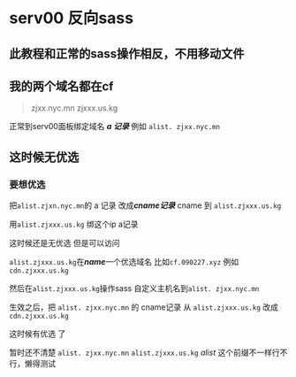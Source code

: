 # serv00 反向sass   

## 此教程和正常的sass操作相反，不用移动文件

## 我的两个域名都在cf

> zjxx.nyc.mn  zjxxx.us.kg

正常到serv00面板绑定域名  ***a 记录***    例如 `alist. zjxx.nyc.mn`

## 这时候无优选

### 要想优选

把`alist.zjxn.nyc.mn`的 a 记录 改成***cname记录***     cname 到  `alist.zjxxx.us.kg`

用`alist.zjxxx.us.kg` 绑这个ip a记录   

这时候还是无优选   但是可以访问

`alist.zjxxx.us.kg`在***name***一个优选域名  比如`cf.090227.xyz`     例如 `cdn.zjxxx.us.kg`       


然后在`alist.zjxxx.us.kg`操作sass 自定义主机名到`alist. zjxx.nyc.mn`

生效之后，把 `alist. zjxx.nyc.mn` 的 cname记录  从 `alist.zjxxx.us.kg` 改成  `cdn.zjxxx.us.kg`


这时候有优选 了 


暂时还不清楚 `alist. zjxx.nyc.mn` `alist.zjxxx.us.kg`   *alist* 这个前缀不一样行不行，懒得测试








